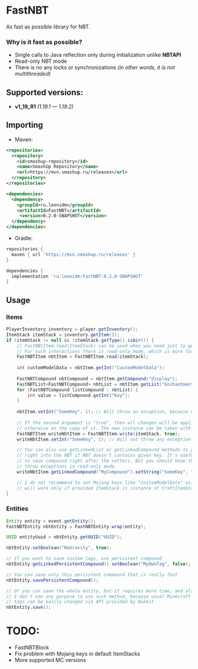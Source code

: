# FastNBT
As fast as possible library for NBT.

### Why is it fast as possible?
* Single calls to Java reflection only during initialization unlike **NBTAPI**
* Read-only NBT mode
* There is no any locks or synchronizations _(in other words, it is not multithreaded)_

## Supported versions:
* **v1_19_R1** *(1.19.1 — 1.19.2)*

## Importing

* Maven:
```xml
<repositories>
  <repository>
    <id>smashup-repository</id>
    <name>SmashUp Repository</name>
    <url>https://mvn.smashup.ru/releases</url>
  </repository>
</repositories>

<dependencies>
  <dependency>
    <groupId>ru.leonidm</groupId>
    <artifactId>FastNBT</artifactId>
     <version>0.2.0-SNAPSHOT</version>
  </dependency>
</dependencies>
```

* Gradle:
```groovy
repositories {
  maven { url 'https://mvn.smashup.ru/releases' }
}

dependencies {
  implementation 'ru.leonidm:FastNBT:0.2.0-SNAPSHOT'
}
```

## Usage
### Items
```java
PlayerInventory inventory = player.getInventory();
ItemStack itemStack = inventory.getItem(1);
if (itemStack != null && !itemStack.getType().isAir()) {
    // FastNBtItem.read(ItemStack) can be used when you need just to get some values and no more.
    // For such interactions there is read-only mode, which is more faster in specific cases than read-write mode
    FastNBTItem nbtItem = FastNBTItem.read(itemStack);
    
    int customModelData = nbtItem.getInt("CustomModelData");
    
    FastNBTCompound nbtCompound = nbtItem.getCompound("display");
    FastNBTList<FastNBTCompound> nbtList = nbtItem.getList("Enchantments", FastNBTType.COMPOUND);
    for (FastNBTCompound listCompound : nbtList) {
        int value = listCompound.getInt("Key");
    }
    
    nbtItem.setInt("SomeKey", 1); // Will throw an exception, because nbtItem is read-only
    
    // If the second argument is "true", then all changes will be applied on given ItemStack,
    // otherwise on the copy of it. The new instance can be taken with method FastNBTItem#getOrigin().
    FastNBTItem writeNbtItem = FastNBTItem.write(itemStack, true);
    writeNbtItem.setInt("SomeKey", 1); // Will not throw any exception

    // You can also use getLinkedList or getLinkedCompound methods to put required entity
    // right into the NBT if NBT doesn't contains given key. It's useful when you are going\
    // to save compound right after the setters. But you should know that these methods will
    // throw exceptions in read-only mode.
    writeNbtItem.getLinkedCompound("MyCompound").setString("SomeKey", "SomeValue");

    // I do not recommend to set Mojang keys like "CustomModelData" using FastNBTItem, because it will
    // will work only if provided ItemStack is instance of CraftItemStack, which is not always true.
}
```

### Entities
```java
Entity entity = event.getEntity();
FastNBTEntity nbtEntity = FastNBTEntity.wrap(entity);

UUID entityUuid = nbtEntity.getUUID("UUID");

nbtEntity.setBoolean("NoGravity", true);

// If you want to save custom tags, use persistent compound
nbtEntity.getLinkedPersistentCompound().setBoolean("MyOwnTag", false);

// You can save only this persistent compound that is really fast 
nbtEntity.savePersistentCompound();

// Or you can save the whole entity, but it requires more time, and also
// I don't see any purpose to use such method, because usual Minecraft
// tags can be easily changed via API provided by Bukkit
nbtEntity.save();
```

# TODO:
* FastNBTBlock
* Fix problem with Mojang keys in default ItemStacks
* More supported MC versions
